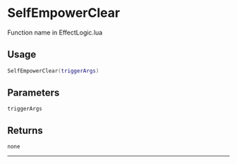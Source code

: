 # SelfEmpowerClear
Function name in EffectLogic.lua
## Usage
```lua
SelfEmpowerClear(triggerArgs)
```
## Parameters
`triggerArgs`
## Returns
`none`

---
